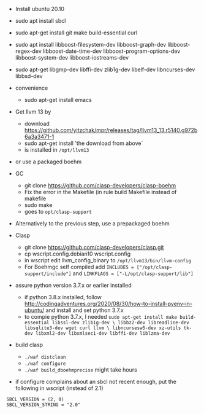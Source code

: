 * Install ubuntu 20.10
* sudo apt install sbcl
* sudo apt-get install git make build-essential curl
* sudo apt install libboost-filesystem-dev libboost-graph-dev libboost-regex-dev libboost-date-time-dev libboost-program-options-dev libboost-system-dev libboost-iostreams-dev
* sudo apt-get libgmp-dev libffi-dev zlib1g-dev libelf-dev libncurses-dev libbsd-dev
* convenience
  * sudo apt-get install emacs
* Get llvm 13 by
  * download https://github.com/yitzchak/mpr/releases/tag/llvm13_13.r5140.g972b6a3a3471-1
  * sudo apt-get install 'the download from above´
  * is installed in `/opt/llvm13`
* or use a packaged boehm
* GC
  * git clone https://github.com/clasp-developers/clasp-boehm
  * Fix the error in the Makefile (in rule build Makefile instead of makefile
  * sudo make
  * goes to `opt/clasp-support`
* Alternatively to the previous step, use a prepackaged boehm
* Clasp
  * git clone https://github.com/clasp-developers/clasp.git
  * cp wscript.config.debian10 wscript.config
  * in wscript edit llvm_config_binary to `/opt/llvm13/bin/llvm-config`
  * For Boehmgc self compiled add `INCLUDES = ["/opt/clasp-support/include"]` and `LINKFLAGS = ["-L/opt/clasp-support/lib"]`
* assure python version 3.7.x or earlier installed
  * if python 3.8.x installed, follow http://codingadventures.org/2020/08/30/how-to-install-pyenv-in-ubuntu/ and install and set python 3.7.x
  * to compie python 3.7.x, I needed `sudo apt-get install make build-essential libssl-dev zlib1g-dev \
libbz2-dev libreadline-dev libsqlite3-dev wget curl llvm \
libncursesw5-dev xz-utils tk-dev libxml2-dev libxmlsec1-dev libffi-dev liblzma-dev`

* build clasp
   * `./waf distclean`
   * `./waf configure`
   * `./waf build_dboehmprecise` might take hours

* if configure complains about an sbcl not recent enough, put the following in wscript (instead of 2.1)
````
SBCL_VERSION = (2, 0)
SBCL_VERSION_STRING = "2.0"
````